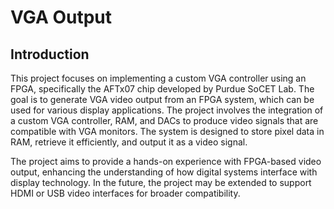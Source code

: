 # VGA Output

## Introduction
This project focuses on implementing a custom VGA controller using an FPGA, specifically the AFTx07 chip developed by Purdue SoCET Lab. The goal is to generate VGA video output from an FPGA system, which can be used for various display applications. The project involves the integration of a custom VGA controller, RAM, and DACs to produce video signals that are compatible with VGA monitors. The system is designed to store pixel data in RAM, retrieve it efficiently, and output it as a video signal.

The project aims to provide a hands-on experience with FPGA-based video output, enhancing the understanding of how digital systems interface with display technology. In the future, the project may be extended to support HDMI or USB video interfaces for broader compatibility.
